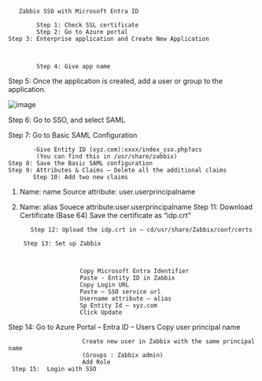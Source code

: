        Zabbix SSO with Microsoft Entra ID

            Step 1: Check SSL certificate
            Step 2: Go to Azure portal
	Step 3: Enterprise application and Create New Application



            Step 4: Give app name
Step 5: Once the application is created, add a user or group to the application. 

![image](https://github.com/Krunal2906/ZABBIX-SSO/assets/88182302/765a62ca-e90e-4fb0-b172-9eb37f9155d5)




Step 6: Go to SSO, and select SAML





Step 7: Go to Basic SAML Configuration 


           -Give Entity ID (xyz.com):xxxx/index_sso.php?acs
            (You can find this in /usr/share/zabbix)
	Step 8: Save the Basic SAML configuration
	Step 9: Attributes & Claims – Delete all the additional claims
           Step 10: Add two new claims

1.	Name: name
Source attribute: user.userprincipalname
2.	Name: alias
Souece attribute:user.userprincipalname
Step 11: Download Certificate (Base 64)
                             Save the certificate as “idp.crt”
      

           Step 12: Upload the idp.crt in – cd/usr/share/Zabbix/conf/certs

         Step 13: Set up Zabbix


                        
                         Copy Microsoft Entra Identifier
                         Paste - Entity ID in Zabbix
                         Copy Login URL
                         Paste – SSO service url
                         Username attribute – alias
                         Sp Entity Id – xyz.com
                         Click Update
 Step 14: Go to Azure Portal – Entra ID – Users
                         Copy user principal name


                         Create new user in Zabbix with the same principal name
                         (Groups : Zabbix admin)
                         Add Role
     Step 15:  Login with SSO
                       

                         
            



